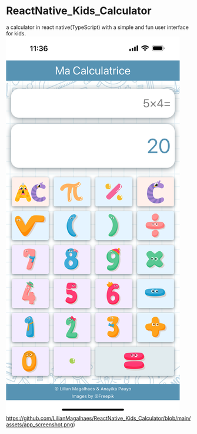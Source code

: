 # ReactNative_Kids_Calculator
 a calculator in react native(TypeScript) with a simple and fun user interface for kids.
![ReactNative_Kids_Calculator](https://github.com/LilianMagalhaes/ReactNative_Kids_Calculator/blob/main/assets/app_screenshot.png)https://github.com/LilianMagalhaes/ReactNative_Kids_Calculator/blob/main/assets/app_screenshot.png)


